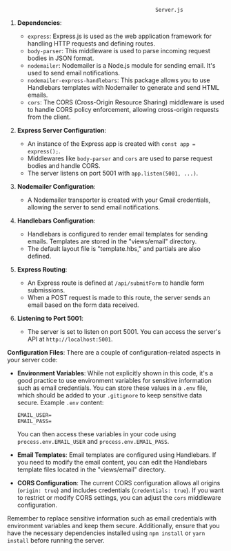                                                     Server.js

1. **Dependencies**:

   - `express`: Express.js is used as the web application framework for handling HTTP requests and defining routes.
   - `body-parser`: This middleware is used to parse incoming request bodies in JSON format.
   - `nodemailer`: Nodemailer is a Node.js module for sending email. It's used to send email notifications.
   - `nodemailer-express-handlebars`: This package allows you to use Handlebars templates with Nodemailer to generate and send HTML emails.
   - `cors`: The CORS (Cross-Origin Resource Sharing) middleware is used to handle CORS policy enforcement, allowing cross-origin requests from the client.

2. **Express Server Configuration**:

   - An instance of the Express app is created with `const app = express();`.
   - Middlewares like `body-parser` and `cors` are used to parse request bodies and handle CORS.
   - The server listens on port 5001 with `app.listen(5001, ...)`.

3. **Nodemailer Configuration**:

   - A Nodemailer transporter is created with your Gmail credentials, allowing the server to send email notifications.

4. **Handlebars Configuration**:

   - Handlebars is configured to render email templates for sending emails. Templates are stored in the "views/email" directory.
   - The default layout file is "template.hbs," and partials are also defined.

5. **Express Routing**:

   - An Express route is defined at `/api/submitForm` to handle form submissions.
   - When a POST request is made to this route, the server sends an email based on the form data received.

6. **Listening to Port 5001**:
   - The server is set to listen on port 5001. You can access the server's API at `http://localhost:5001`.

**Configuration Files**:
There are a couple of configuration-related aspects in your server code:

- **Environment Variables**: While not explicitly shown in this code, it's a good practice to use environment variables for sensitive information such as email credentials. You can store these values in a `.env` file, which should be added to your `.gitignore` to keep sensitive data secure. Example `.env` content:

  ```plaintext
  EMAIL_USER=
  EMAIL_PASS=
  ```

  You can then access these variables in your code using `process.env.EMAIL_USER` and `process.env.EMAIL_PASS`.

- **Email Templates**: Email templates are configured using Handlebars. If you need to modify the email content, you can edit the Handlebars template files located in the "views/email" directory.

- **CORS Configuration**: The current CORS configuration allows all origins (`origin: true`) and includes credentials (`credentials: true`). If you want to restrict or modify CORS settings, you can adjust the `cors` middleware configuration.

Remember to replace sensitive information such as email credentials with environment variables and keep them secure. Additionally, ensure that you have the necessary dependencies installed using `npm install` or `yarn install` before running the server.
